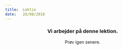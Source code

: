 ```yaml
---
title:  Lektie
date:   28/08/2018
---
```


### <center>Vi arbejder på denne lektion.</center>
<center>Prøv igen senere.</center>